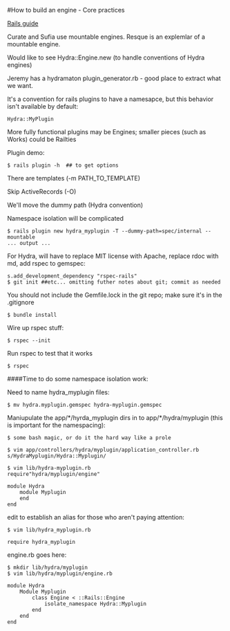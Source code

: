 #How to build an engine - Core practices

[Rails guide](http://guides.rubyonrails.org/engines.html)

Curate and Sufia use mountable engines.
Resque is an explemlar of a mountable engine.

Would like to see Hydra::Engine.new (to handle conventions of Hydra engines)

Jeremy has a hydramaton plugin_generator.rb - good place to extract what we want.

It's a convention for rails plugins to have a namesapce, but this behavior isn't available by default:

	Hydra::MyPlugin

More fully functional plugins may be Engines; smaller pieces (such as Works) could be Railties

Plugin demo:

	$ rails plugin -h  ## to get options

There are templates (-m PATH_TO_TEMPLATE)

Skip ActiveRecords (-O)

We'll move the dummy path (Hydra convention)

Namespace isolation will be complicated

	$ rails plugin new hydra_myplugin -T --dummy-path=spec/internal --mountable 
	... output ...

For Hydra, will have to replace MIT license with Apache, replace rdoc with md, add rspec to gemspec:

	s.add_development_dependency "rspec-rails"
	$ git init ##etc... omitting futher notes about git; commit as needed

You should not include the Gemfile.lock in the git repo; make sure it's in the .gitignore

	$ bundle install

Wire up rspec stuff:

	$ rspec --init 

Run rspec to test that it works

	$ rspec

####Time to do some namespace isolation work:

Need to name hydra_myplugin files:

	$ mv hydra.myplugin.gemspec hydra-myplugin.gemspec

Maniupulate the app/\*/hyrda_myplugin dirs in to app/\*/hydra/myplugin (this is important for the namespacing):

	$ some bash magic, or do it the hard way like a prole

	$ vim app/controllers/hydra/myplugin/application_controller.rb
	s/HydraMyplugin/Hydra::Myplugin/

	$ vim lib/hydra-myplugin.rb
	require"hydra/myplugin/engine"

	module Hydra
		module Myplugin
		end
	end
	
edit to establish an alias for those who aren't paying attention:

	$ vim lib/hydra_myplugin.rb

	require hydra_myplugin

engine.rb goes here:

	$ mkdir lib/hydra/myplugin
	$ vim lib/hydra/myplugin/engine.rb

	module Hydra
		Module Myplugin
			class Engine < ::Rails::Engine
				isolate_namespace Hydra::Myplugin
			end
		end
	end

